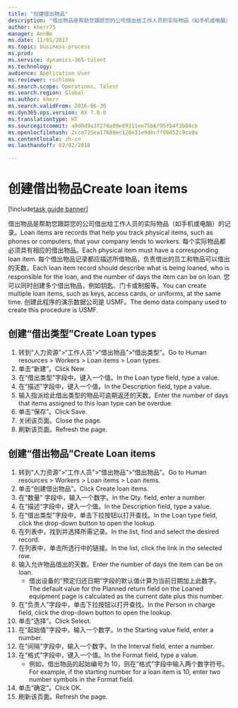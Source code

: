 ```yaml
--- 
title: "创建借出物品"
description: "借出物品是帮助您跟踪您的公司借出给工作人员的实际物品（如手机或电脑）的记录。"
author: kherr75
manager: AnnBe
ms.date: 11/01/2017
ms.topic: business-process
ms.prod: 
ms.service: dynamics-365-talent
ms.technology: 
audience: Application User
ms.reviewer: rschloma
ms.search.scope: Operations, Talent
ms.search.region: Global
ms.author: kherr
ms.search.validFrom: 2016-06-30
ms.dyn365.ops.version: AX 7.0.0
ms.translationtype: HT
ms.sourcegitcommit: a9d0d9a3f278a09e89311ee75b6f95fb4f3b04cb
ms.openlocfilehash: 2cce715ea17689ec128e31e9d6cff0b052c9ca9a
ms.contentlocale: zh-cn
ms.lasthandoff: 02/02/2018

---
```

# <a name="create-loan-items"></a><span data-ttu-id="876a9-103">创建借出物品</span><span class="sxs-lookup"><span data-stu-id="876a9-103">Create loan items</span></span>

[!include[task guide banner](../../includes/task-guide-banner.md)]

<span data-ttu-id="876a9-104">借出物品是帮助您跟踪您的公司借出给工作人员的实际物品（如手机或电脑）的记录。</span><span class="sxs-lookup"><span data-stu-id="876a9-104">Loan items are records that help you track physical items, such as phones or computers, that your company lends to workers.</span></span> <span data-ttu-id="876a9-105">每个实际物品都必须具有相应的借出物品。</span><span class="sxs-lookup"><span data-stu-id="876a9-105">Each physical item must have a corresponding loan item.</span></span> <span data-ttu-id="876a9-106">每个借出物品记录都应描述所借物品，负责借出的员工和物品可以借出的天数。</span><span class="sxs-lookup"><span data-stu-id="876a9-106">Each loan item record should describe what is being loaned, who is responsible for the loan, and the number of days the item can be on loan.</span></span> <span data-ttu-id="876a9-107">您可以同时创建多个借出物品，例如钥匙、门卡或制服等。</span><span class="sxs-lookup"><span data-stu-id="876a9-107">You can create multiple loan items, such as keys, access cards, or uniforms, at the same time.</span></span> <span data-ttu-id="876a9-108">创建此程序的演示数据公司是 USMF。</span><span class="sxs-lookup"><span data-stu-id="876a9-108">The demo data company used to create this procedure is USMF.</span></span>


## <a name="create-loan-types"></a><span data-ttu-id="876a9-109">创建“借出类型”</span><span class="sxs-lookup"><span data-stu-id="876a9-109">Create Loan types</span></span>
1. <span data-ttu-id="876a9-110">转到“人力资源”>“工作人员”>“借出物品”>“借出类型”。</span><span class="sxs-lookup"><span data-stu-id="876a9-110">Go to Human resources > Workers > Loan items > Loan types.</span></span>
2. <span data-ttu-id="876a9-111">单击“新建”。</span><span class="sxs-lookup"><span data-stu-id="876a9-111">Click New.</span></span>
3. <span data-ttu-id="876a9-112">在“借出类型”字段中，键入一个值。</span><span class="sxs-lookup"><span data-stu-id="876a9-112">In the Loan type field, type a value.</span></span>
4. <span data-ttu-id="876a9-113">在“描述”字段中，键入一个值。</span><span class="sxs-lookup"><span data-stu-id="876a9-113">In the Description field, type a value.</span></span>
5. <span data-ttu-id="876a9-114">输入指派给此借出类型的物品可逾期返还的天数。</span><span class="sxs-lookup"><span data-stu-id="876a9-114">Enter the number of days that items assigned to this loan type can be overdue.</span></span> 
6. <span data-ttu-id="876a9-115">单击“保存”。</span><span class="sxs-lookup"><span data-stu-id="876a9-115">Click Save.</span></span>
7. <span data-ttu-id="876a9-116">关闭该页面。</span><span class="sxs-lookup"><span data-stu-id="876a9-116">Close the page.</span></span>
8. <span data-ttu-id="876a9-117">刷新该页面。</span><span class="sxs-lookup"><span data-stu-id="876a9-117">Refresh the page.</span></span>

## <a name="create-loan-items"></a><span data-ttu-id="876a9-118">创建“借出物品”</span><span class="sxs-lookup"><span data-stu-id="876a9-118">Create Loan items</span></span>
1. <span data-ttu-id="876a9-119">转到“人力资源”>“工作人员”>“借出物品”>“借出物品”。</span><span class="sxs-lookup"><span data-stu-id="876a9-119">Go to Human resources > Workers > Loan items > Loan items.</span></span>
2. <span data-ttu-id="876a9-120">单击“创建借出物品”。</span><span class="sxs-lookup"><span data-stu-id="876a9-120">Click Create loan items.</span></span>
3. <span data-ttu-id="876a9-121">在“数量” 字段中，输入一个数字。</span><span class="sxs-lookup"><span data-stu-id="876a9-121">In the Qty. field, enter a number.</span></span>
4. <span data-ttu-id="876a9-122">在“描述”字段中，键入一个值。</span><span class="sxs-lookup"><span data-stu-id="876a9-122">In the Description field, type a value.</span></span>
5. <span data-ttu-id="876a9-123">在“借出类型”字段中，单击下拉按钮以打开查找。</span><span class="sxs-lookup"><span data-stu-id="876a9-123">In the Loan type field, click the drop-down button to open the lookup.</span></span>
6. <span data-ttu-id="876a9-124">在列表中，找到并选择所需记录。</span><span class="sxs-lookup"><span data-stu-id="876a9-124">In the list, find and select the desired record.</span></span>
7. <span data-ttu-id="876a9-125">在列表中，单击所选行中的链接。</span><span class="sxs-lookup"><span data-stu-id="876a9-125">In the list, click the link in the selected row.</span></span>
8. <span data-ttu-id="876a9-126">输入允许物品借出的天数。</span><span class="sxs-lookup"><span data-stu-id="876a9-126">Enter the number of days the item can be on loan.</span></span>
    * <span data-ttu-id="876a9-127">借出设备的“预定归还日期”字段的默认值计算为当前日期加上此数字。</span><span class="sxs-lookup"><span data-stu-id="876a9-127">The default value for the Planned return field on the Loaned equipment page is calculated as the current date plus this number.</span></span>  
9. <span data-ttu-id="876a9-128">在“负责人”字段中，单击下拉按钮以打开查找。</span><span class="sxs-lookup"><span data-stu-id="876a9-128">In the Person in charge field, click the drop-down button to open the lookup.</span></span>
10. <span data-ttu-id="876a9-129">单击“选择”。</span><span class="sxs-lookup"><span data-stu-id="876a9-129">Click Select.</span></span>
11. <span data-ttu-id="876a9-130">在“起始值”字段中，输入一个数字。</span><span class="sxs-lookup"><span data-stu-id="876a9-130">In the Starting value field, enter a number.</span></span>
12. <span data-ttu-id="876a9-131">在“间隔”字段中，输入一个数字。</span><span class="sxs-lookup"><span data-stu-id="876a9-131">In the Interval field, enter a number.</span></span>
13. <span data-ttu-id="876a9-132">在“格式”字段中，键入一个值。</span><span class="sxs-lookup"><span data-stu-id="876a9-132">In the Format field, type a value.</span></span>
    * <span data-ttu-id="876a9-133">例如，借出物品的起始编号为 10，则在“格式”字段中输入两个数字符号。</span><span class="sxs-lookup"><span data-stu-id="876a9-133">For example, if the starting number for a loan item is 10, enter two number symbols in the Format field.</span></span>  
14. <span data-ttu-id="876a9-134">单击“确定”。</span><span class="sxs-lookup"><span data-stu-id="876a9-134">Click OK.</span></span>
15. <span data-ttu-id="876a9-135">刷新该页面。</span><span class="sxs-lookup"><span data-stu-id="876a9-135">Refresh the page.</span></span>


